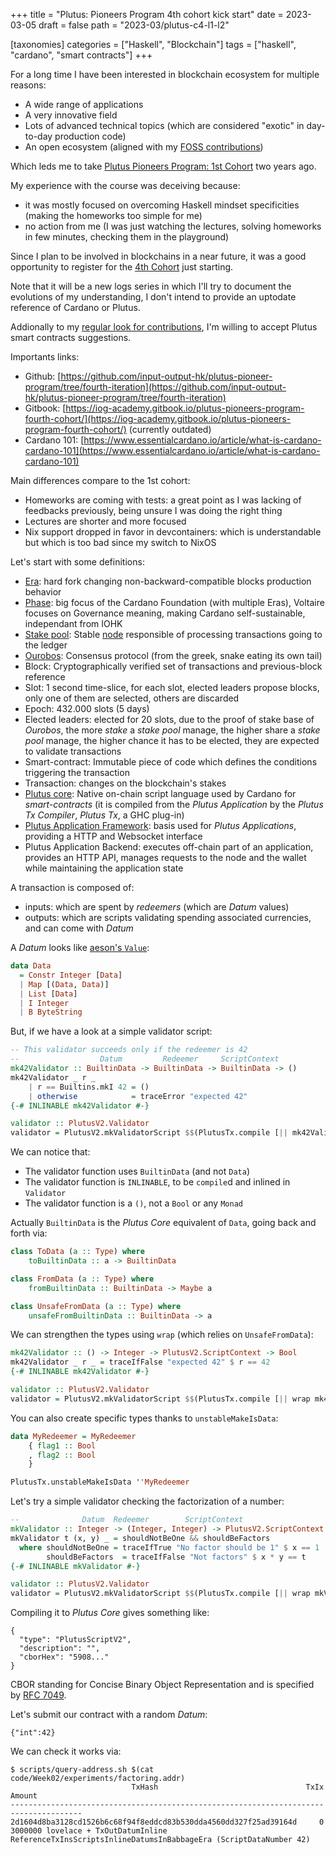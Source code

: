 +++
title = "Plutus: Pioneers Program 4th cohort kick start"
date = 2023-03-05
draft = false
path = "2023-03/plutus-c4-l1-l2"

[taxonomies]
categories = ["Haskell", "Blockchain"]
tags = ["haskell", "cardano", "smart contracts"]
+++

For a long time I have been interested in blockchain ecosystem for multiple reasons:
* A wide range of applications
* A very innovative field
* Lots of advanced technical topics (which are considered "exotic" in day-to-day production code)
* An open ecosystem (aligned with my [FOSS contributions](@/pages/foss.md))

Which leds me to take [Plutus Pioneers Program: 1st Cohort](https://github.com/blackheaven/plutus-pioneer-program/tree/black-solutions) two years ago.

My experience with the course was deceiving because:
* it was mostly focused on overcoming Haskell mindset specificities (making the homeworks too simple for me)
* no action from me (I was just watching the lectures, solving homeworks in few minutes, checking them in the playground)

Since I plan to be involved in blockchains in a near future, it was a good opportunity to register for the [4th Cohort](https://github.com/blackheaven/plutus-pioneer-program/tree/fourth-iteration-black) just starting.

Note that it will be a new logs series in which I'll try to document the evolutions of my understanding, I don't intend to provide an uptodate reference of Cardano or Plutus.

Addionally to my [regular look for contributions](@/pages/activities.md), I'm willing to accept Plutus smart contracts suggestions.

Importants links:
* Github: [https://github.com/input-output-hk/plutus-pioneer-program/tree/fourth-iteration](https://github.com/input-output-hk/plutus-pioneer-program/tree/fourth-iteration)
* Gitbook: [https://iog-academy.gitbook.io/plutus-pioneers-program-fourth-cohort/](https://iog-academy.gitbook.io/plutus-pioneers-program-fourth-cohort/) (currently outdated)
* Cardano 101: [https://www.essentialcardano.io/article/what-is-cardano-cardano-101](https://www.essentialcardano.io/article/what-is-cardano-cardano-101)

Main differences compare to the 1st cohort:
* Homeworks are coming with tests: a great point as I was lacking of feedbacks previously, being unsure I was doing the right thing
* Lectures are shorter and more focused
* Nix support dropped in favor in devcontainers: which is understandable but which is too bad since my switch to NixOS

Let's start with some definitions:
* [Era](https://input-output-hk.github.io/cardano-wallet/design/Eras): hard fork changing non-backward-compatible blocks production behavior
* [Phase](https://roadmap.cardano.org/en/): big focus of the Cardano Foundation (with multiple Eras), Voltaire focuses on Governance meaning, making Cardano self-sustainable, independant from IOHK
* [Stake pool](https://docs.cardano.org/learn/stake-pools): Stable [node](https://docs.cardano.org/new-to-cardano/cardano-nodes) responsible of processing transactions going to the ledger
* [Ourobos](https://iohk.io/en/blog/posts/2022/06/03/from-classic-to-chronos-the-implementations-of-ouroboros-explained/): Consensus protocol (from the greek, snake eating its own tail)
* Block: Cryptographically verified set of transactions and previous-block reference
* Slot: 1 second time-slice, for each slot, elected leaders propose blocks, only one of them are selected, others are discarded
* Epoch: 432.000 slots (5 days)
* Elected leaders: elected for 20 slots, due to the proof of stake base of _Ourobos_, the more _stake_ a _stake pool_ manage, the higher share a _stake pool_ manage, the higher chance it has to be elected, they are expected to validate transactions
* Smart-contract: Immutable piece of code which defines the conditions triggering the transaction
* Transaction: changes on the blockchain's stakes
* [Plutus core](https://docs.cardano.org/plutus/learn-about-plutus): Native on-chain script language used by Cardano for _smart-contracts_ (it is compiled from the _Plutus Application_ by the _Plutus Tx Compiler_, _Plutus Tx_, a GHC plug-in)
* [Plutus Application Framework](https://github.com/input-output-hk/plutus-apps#the-plutus-application-framework): basis used for _Plutus Applications_, providing a HTTP and Websocket interface
* Plutus Application Backend: executes off-chain part of an application, provides an HTTP API, manages requests to the node and the wallet while maintaining the application state

A transaction is composed of:
* inputs: which are spent by _redeemers_ (which are _Datum_ values)
* outputs: which are scripts validating spending associated currencies, and can come with _Datum_

A _Datum_ looks like [aeson's `Value`](https://hackage.haskell.org/package/aeson-2.1.2.1/docs/Data-Aeson.html#t:Value):

```haskell
data Data
  = Constr Integer [Data]
  | Map [(Data, Data)]
  | List [Data]
  | I Integer
  | B ByteString
```

But, if we have a look at a simple validator script:

```haskell
-- This validator succeeds only if the redeemer is 42
--                  Datum         Redeemer     ScriptContext
mk42Validator :: BuiltinData -> BuiltinData -> BuiltinData -> ()
mk42Validator _ r _
    | r == Builtins.mkI 42 = ()
    | otherwise            = traceError "expected 42"
{-# INLINABLE mk42Validator #-}

validator :: PlutusV2.Validator
validator = PlutusV2.mkValidatorScript $$(PlutusTx.compile [|| mk42Validator ||])
```

We can notice that:
* The validator function uses `BuiltinData` (and not `Data`)
* The validator function is `INLINABLE`, to be `compile`d and inlined in `Validator`
* The validator function is a `()`, not a `Bool` or any `Monad`

Actually `BuiltinData` is the _Plutus Core_ equivalent of `Data`, going back and forth via:

```haskell
class ToData (a :: Type) where
    toBuiltinData :: a -> BuiltinData

class FromData (a :: Type) where
    fromBuiltinData :: BuiltinData -> Maybe a

class UnsafeFromData (a :: Type) where
    unsafeFromBuiltinData :: BuiltinData -> a
```

We can strengthen the types using `wrap` (which relies on `UnsafeFromData`):

```haskell
mk42Validator :: () -> Integer -> PlutusV2.ScriptContext -> Bool
mk42Validator _ r _ = traceIfFalse "expected 42" $ r == 42
{-# INLINABLE mk42Validator #-}

validator :: PlutusV2.Validator
validator = PlutusV2.mkValidatorScript $$(PlutusTx.compile [|| wrap mk42Validator ||])
```

You can also create specific types thanks to `unstableMakeIsData`:

```haskell
data MyRedeemer = MyRedeemer
    { flag1 :: Bool
    , flag2 :: Bool
    }

PlutusTx.unstableMakeIsData ''MyRedeemer
```

Let's try a simple validator checking the factorization of a number:

```haskell
--              Datum  Redeemer        ScriptContext
mkValidator :: Integer -> (Integer, Integer) -> PlutusV2.ScriptContext -> Bool
mkValidator t (x, y) _ = shouldNotBeOne && shouldBeFactors
  where shouldNotBeOne = traceIfTrue "No factor should be 1" $ x == 1 || y == 1
        shouldBeFactors  = traceIfFalse "Not factors" $ x * y == t
{-# INLINABLE mkValidator #-}

validator :: PlutusV2.Validator
validator = PlutusV2.mkValidatorScript $$(PlutusTx.compile [|| wrap mkValidator ||])
```

Compiling it to _Plutus Core_ gives something like:

```
{
  "type": "PlutusScriptV2",
  "description": "",
  "cborHex": "5908..."
}
```

CBOR standing for Concise Binary Object Representation and is specified by [RFC 7049](https://tools.ietf.org/html/rfc7049).

Let's submit our contract with a random _Datum_:

```
{"int":42}
```

We can check it works via:

```
$ scripts/query-address.sh $(cat code/Week02/experiments/factoring.addr)
                           TxHash                                 TxIx        Amount
--------------------------------------------------------------------------------------
2d1604d8ba3128cd1526b6c68f94f8eddcd83b530dda4560dd327f25ad39164d     0        3000000 lovelace + TxOutDatumInline ReferenceTxInsScriptsInlineDatumsInBabbageEra (ScriptDataNumber 42)
```

